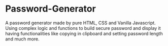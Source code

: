 # Password-Generator
A password generator made by pure HTML, CSS and Vanilla Javascript. Using complex logic and functions to build secure password and display it having functionalities like copying in clipboard and setting password length and much more.
